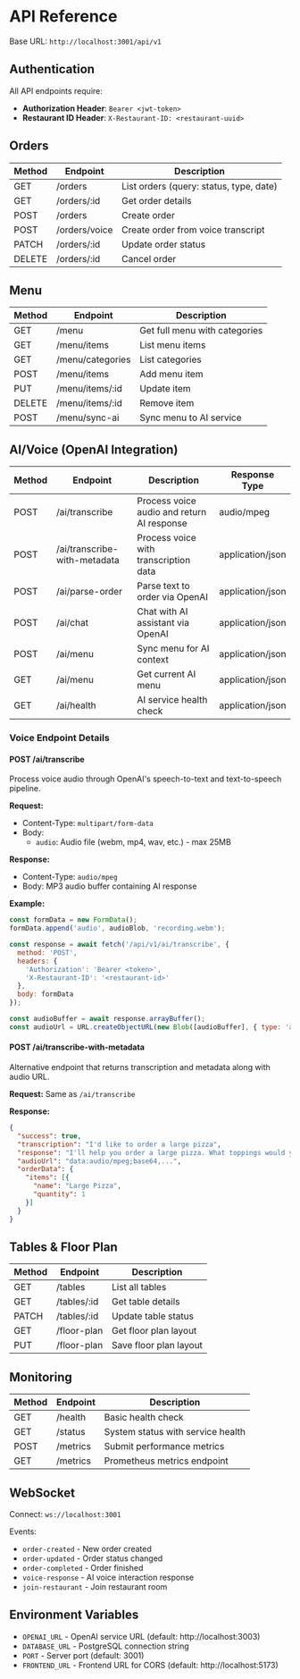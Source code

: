 # API Reference

Base URL: `http://localhost:3001/api/v1`

## Authentication

All API endpoints require:
- **Authorization Header**: `Bearer <jwt-token>`
- **Restaurant ID Header**: `X-Restaurant-ID: <restaurant-uuid>`

## Orders

| Method | Endpoint | Description |
|--------|----------|-------------|
| GET | /orders | List orders (query: status, type, date) |
| GET | /orders/:id | Get order details |
| POST | /orders | Create order |
| POST | /orders/voice | Create order from voice transcript |
| PATCH | /orders/:id | Update order status |
| DELETE | /orders/:id | Cancel order |

## Menu

| Method | Endpoint | Description |
|--------|----------|-------------|
| GET | /menu | Get full menu with categories |
| GET | /menu/items | List menu items |
| GET | /menu/categories | List categories |
| POST | /menu/items | Add menu item |
| PUT | /menu/items/:id | Update item |
| DELETE | /menu/items/:id | Remove item |
| POST | /menu/sync-ai | Sync menu to AI service |

## AI/Voice (OpenAI Integration)

| Method | Endpoint | Description | Response Type |
|--------|----------|-------------|---------------|
| POST | /ai/transcribe | Process voice audio and return AI response | audio/mpeg |
| POST | /ai/transcribe-with-metadata | Process voice with transcription data | application/json |
| POST | /ai/parse-order | Parse text to order via OpenAI | application/json |
| POST | /ai/chat | Chat with AI assistant via OpenAI | application/json |
| POST | /ai/menu | Sync menu for AI context | application/json |
| GET | /ai/menu | Get current AI menu | application/json |
| GET | /ai/health | AI service health check | application/json |

### Voice Endpoint Details

#### POST /ai/transcribe
Process voice audio through OpenAI's speech-to-text and text-to-speech pipeline.

**Request:**
- Content-Type: `multipart/form-data`
- Body: 
  - `audio`: Audio file (webm, mp4, wav, etc.) - max 25MB

**Response:**
- Content-Type: `audio/mpeg`
- Body: MP3 audio buffer containing AI response

**Example:**
```javascript
const formData = new FormData();
formData.append('audio', audioBlob, 'recording.webm');

const response = await fetch('/api/v1/ai/transcribe', {
  method: 'POST',
  headers: {
    'Authorization': 'Bearer <token>',
    'X-Restaurant-ID': '<restaurant-id>'
  },
  body: formData
});

const audioBuffer = await response.arrayBuffer();
const audioUrl = URL.createObjectURL(new Blob([audioBuffer], { type: 'audio/mpeg' }));
```

#### POST /ai/transcribe-with-metadata
Alternative endpoint that returns transcription and metadata along with audio URL.

**Request:** Same as `/ai/transcribe`

**Response:**
```json
{
  "success": true,
  "transcription": "I'd like to order a large pizza",
  "response": "I'll help you order a large pizza. What toppings would you like?",
  "audioUrl": "data:audio/mpeg;base64,...",
  "orderData": {
    "items": [{
      "name": "Large Pizza",
      "quantity": 1
    }]
  }
}
```

## Tables & Floor Plan

| Method | Endpoint | Description |
|--------|----------|-------------|
| GET | /tables | List all tables |
| GET | /tables/:id | Get table details |
| PATCH | /tables/:id | Update table status |
| GET | /floor-plan | Get floor plan layout |
| PUT | /floor-plan | Save floor plan layout |

## Monitoring

| Method | Endpoint | Description |
|--------|----------|-------------|
| GET | /health | Basic health check |
| GET | /status | System status with service health |
| POST | /metrics | Submit performance metrics |
| GET | /metrics | Prometheus metrics endpoint |

## WebSocket

Connect: `ws://localhost:3001`

Events:
- `order-created` - New order created
- `order-updated` - Order status changed
- `order-completed` - Order finished
- `voice-response` - AI voice interaction response
- `join-restaurant` - Join restaurant room

## Environment Variables

- `OPENAI_URL` - OpenAI service URL (default: http://localhost:3003)
- `DATABASE_URL` - PostgreSQL connection string
- `PORT` - Server port (default: 3001)
- `FRONTEND_URL` - Frontend URL for CORS (default: http://localhost:5173)